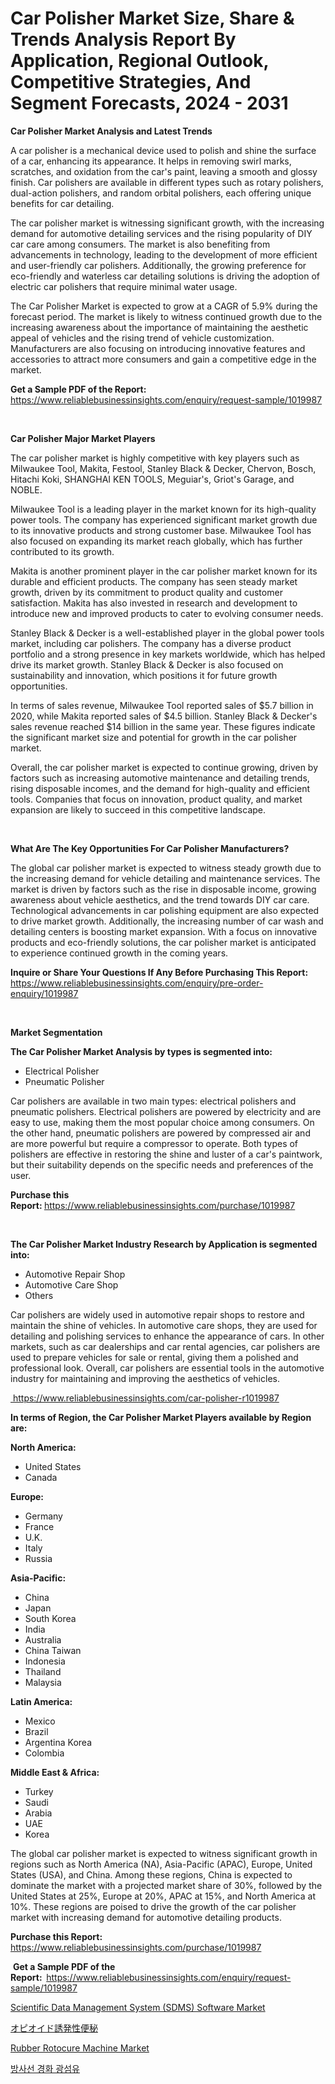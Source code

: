 <p><h1>Car Polisher Market Size, Share & Trends Analysis Report By Application, Regional Outlook, Competitive Strategies, And Segment Forecasts, 2024 - 2031</h1></p><p><strong>Car Polisher Market Analysis and Latest Trends</strong></p>
<p><p>A car polisher is a mechanical device used to polish and shine the surface of a car, enhancing its appearance. It helps in removing swirl marks, scratches, and oxidation from the car's paint, leaving a smooth and glossy finish. Car polishers are available in different types such as rotary polishers, dual-action polishers, and random orbital polishers, each offering unique benefits for car detailing.</p><p>The car polisher market is witnessing significant growth, with the increasing demand for automotive detailing services and the rising popularity of DIY car care among consumers. The market is also benefiting from advancements in technology, leading to the development of more efficient and user-friendly car polishers. Additionally, the growing preference for eco-friendly and waterless car detailing solutions is driving the adoption of electric car polishers that require minimal water usage.</p><p>The Car Polisher Market is expected to grow at a CAGR of 5.9% during the forecast period. The market is likely to witness continued growth due to the increasing awareness about the importance of maintaining the aesthetic appeal of vehicles and the rising trend of vehicle customization. Manufacturers are also focusing on introducing innovative features and accessories to attract more consumers and gain a competitive edge in the market.</p></p>
<p><strong>Get a Sample PDF of the Report:&nbsp;</strong> <a href="https://www.reliablebusinessinsights.com/enquiry/request-sample/1019987">https://www.reliablebusinessinsights.com/enquiry/request-sample/1019987</a></p>
<p>&nbsp;</p>
<p><strong>Car Polisher Major Market Players</strong></p>
<p><p>The car polisher market is highly competitive with key players such as Milwaukee Tool, Makita, Festool, Stanley Black & Decker, Chervon, Bosch, Hitachi Koki, SHANGHAI KEN TOOLS, Meguiar's, Griot's Garage, and NOBLE. </p><p>Milwaukee Tool is a leading player in the market known for its high-quality power tools. The company has experienced significant market growth due to its innovative products and strong customer base. Milwaukee Tool has also focused on expanding its market reach globally, which has further contributed to its growth.</p><p>Makita is another prominent player in the car polisher market known for its durable and efficient products. The company has seen steady market growth, driven by its commitment to product quality and customer satisfaction. Makita has also invested in research and development to introduce new and improved products to cater to evolving consumer needs.</p><p>Stanley Black & Decker is a well-established player in the global power tools market, including car polishers. The company has a diverse product portfolio and a strong presence in key markets worldwide, which has helped drive its market growth. Stanley Black & Decker is also focused on sustainability and innovation, which positions it for future growth opportunities.</p><p>In terms of sales revenue, Milwaukee Tool reported sales of $5.7 billion in 2020, while Makita reported sales of $4.5 billion. Stanley Black & Decker's sales revenue reached $14 billion in the same year. These figures indicate the significant market size and potential for growth in the car polisher market. </p><p>Overall, the car polisher market is expected to continue growing, driven by factors such as increasing automotive maintenance and detailing trends, rising disposable incomes, and the demand for high-quality and efficient tools. Companies that focus on innovation, product quality, and market expansion are likely to succeed in this competitive landscape.</p></p>
<p>&nbsp;</p>
<p><strong>What Are The Key Opportunities For Car Polisher Manufacturers?</strong></p>
<p><p>The global car polisher market is expected to witness steady growth due to the increasing demand for vehicle detailing and maintenance services. The market is driven by factors such as the rise in disposable income, growing awareness about vehicle aesthetics, and the trend towards DIY car care. Technological advancements in car polishing equipment are also expected to drive market growth. Additionally, the increasing number of car wash and detailing centers is boosting market expansion. With a focus on innovative products and eco-friendly solutions, the car polisher market is anticipated to experience continued growth in the coming years.</p></p>
<p><strong>Inquire or Share Your Questions If Any Before Purchasing This Report:</strong> <a href="https://www.reliablebusinessinsights.com/enquiry/pre-order-enquiry/1019987">https://www.reliablebusinessinsights.com/enquiry/pre-order-enquiry/1019987</a></p>
<p>&nbsp;</p>
<p><strong>Market Segmentation</strong></p>
<p><strong>The Car Polisher Market Analysis by types is segmented into:</strong></p>
<p><ul><li>Electrical Polisher</li><li>Pneumatic Polisher</li></ul></p>
<p><p>Car polishers are available in two main types: electrical polishers and pneumatic polishers. Electrical polishers are powered by electricity and are easy to use, making them the most popular choice among consumers. On the other hand, pneumatic polishers are powered by compressed air and are more powerful but require a compressor to operate. Both types of polishers are effective in restoring the shine and luster of a car's paintwork, but their suitability depends on the specific needs and preferences of the user.</p></p>
<p><strong>Purchase this Report:&nbsp;</strong><a href="https://www.reliablebusinessinsights.com/purchase/1019987">https://www.reliablebusinessinsights.com/purchase/1019987</a></p>
<p>&nbsp;</p>
<p><strong>The Car Polisher Market Industry Research by Application is segmented into:</strong></p>
<p><ul><li>Automotive Repair Shop</li><li>Automotive Care Shop</li><li>Others</li></ul></p>
<p><p>Car polishers are widely used in automotive repair shops to restore and maintain the shine of vehicles. In automotive care shops, they are used for detailing and polishing services to enhance the appearance of cars. In other markets, such as car dealerships and car rental agencies, car polishers are used to prepare vehicles for sale or rental, giving them a polished and professional look. Overall, car polishers are essential tools in the automotive industry for maintaining and improving the aesthetics of vehicles.</p></p>
<p><a href="https://www.reliablebusinessinsights.com/car-polisher-r1019987">&nbsp;https://www.reliablebusinessinsights.com/car-polisher-r1019987</a></p>
<p><strong>In terms of Region, the Car Polisher Market Players available by Region are:</strong></p>
<p>
    <p> <strong> North America: </strong>
        <ul>
            <li>United States</li>
            <li>Canada</li>
        </ul>
        </p> 
    <p> <strong> Europe: </strong>
        <ul>
            <li>Germany</li>
            <li>France</li>
            <li>U.K.</li>
            <li>Italy</li>
            <li>Russia</li>
        </ul>
        </p> 
    <p> <strong> Asia-Pacific: </strong>
        <ul>
            <li>China</li>
            <li>Japan</li>
            <li>South Korea</li>
            <li>India</li>
            <li>Australia</li>
            <li>China Taiwan</li>
            <li>Indonesia</li>
            <li>Thailand</li>
            <li>Malaysia</li>
        </ul>
        </p> 
    <p> <strong> Latin America: </strong>
        <ul>
            <li>Mexico</li>
            <li>Brazil</li>
            <li>Argentina Korea</li>
            <li>Colombia</li>
        </ul>
        </p> 
    <p> <strong> Middle East & Africa: </strong>
        <ul>
            <li>Turkey</li>
            <li>Saudi</li>
            <li>Arabia</li>
            <li>UAE</li>
            <li>Korea</li>
        </ul>
    </p>
    </p>
<p><p>The global car polisher market is expected to witness significant growth in regions such as North America (NA), Asia-Pacific (APAC), Europe, United States (USA), and China. Among these regions, China is expected to dominate the market with a projected market share of 30%, followed by the United States at 25%, Europe at 20%, APAC at 15%, and North America at 10%. These regions are poised to drive the growth of the car polisher market with increasing demand for automotive detailing products.</p></p>
<p><strong>Purchase this Report: </strong><a href="https://www.reliablebusinessinsights.com/purchase/1019987">https://www.reliablebusinessinsights.com/purchase/1019987</a></p>
<p>&nbsp;<strong>Get a Sample PDF of the Report:&nbsp;&nbsp;</strong><a href="https://www.reliablebusinessinsights.com/enquiry/request-sample/1019987">https://www.reliablebusinessinsights.com/enquiry/request-sample/1019987</a></p>
<p><strong></strong></p>
<p><p><a href="https://github.com/faisalayoob601/Market-Research-Report-List-1/blob/main/scientific-data-management-system-sdms-software-market.md">Scientific Data Management System (SDMS) Software Market</a></p><p><a href="https://github.com/roulaayoub-saad/Market-Research-Report-List-1/blob/main/5070438121520.md">オピオイド誘発性便秘</a></p><p><a href="https://github.com/nafiafirdania/Market-Research-Report-List-1/blob/main/rubber-rotocure-machine-market.md">Rubber Rotocure Machine Market</a></p><p><a href="https://github.com/hasanrajibul387/Market-Research-Report-List-1/blob/main/1212750113485.md">방사선 경화 광섬유</a></p></p>